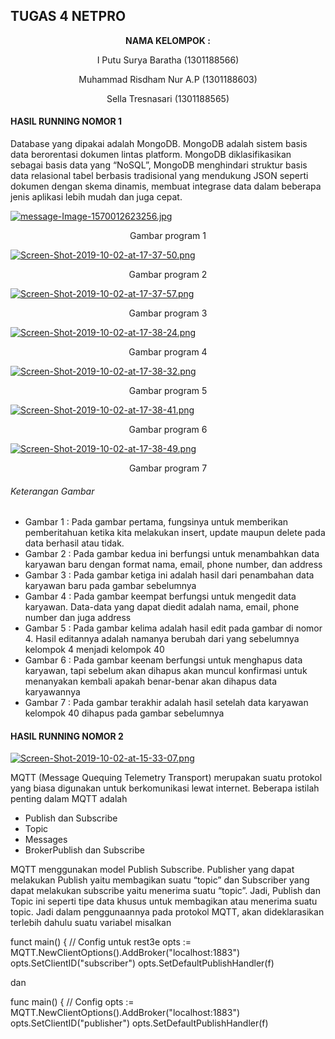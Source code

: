 ## TUGAS 4 NETPRO ##

<p align="center"
  <a><strong>  NAMA KELOMPOK :  </strong></a> 
</p>
<p align="center">
  <a>  I Putu Surya Baratha (1301188566)  </a> 
</p> 

<p align="center">
  <a>  Muhammad Risdham Nur A.P (1301188603)  </a> 
</p>

<p align="center">
  <a>  Sella Tresnasari  (1301188565)  </a> 
</p> 

#### HASIL RUNNING NOMOR 1 ####

Database yang dipakai adalah MongoDB. MongoDB adalah sistem basis data berorentasi dokumen lintas platform. MongoDB diklasifikasikan sebagai basis data yang “NoSQL”, MongoDB menghindari struktur basis data relasional tabel berbasis tradisional yang mendukung JSON seperti dokumen dengan skema dinamis, membuat integrase data dalam beberapa jenis aplikasi lebih mudah dan juga cepat.

[![message-Image-1570012623256.jpg](https://i.postimg.cc/d1JQYZ4v/message-Image-1570012623256.jpg)](https://postimg.cc/McrJ0TCr)

<p align="center">
  <a> Gambar program 1 </a>
</p>

[![Screen-Shot-2019-10-02-at-17-37-50.png](https://i.postimg.cc/T3jZX7SL/Screen-Shot-2019-10-02-at-17-37-50.png)](https://postimg.cc/LJXytTm2)

<p align="center">
  <a> Gambar program 2 </a>
</p>

[![Screen-Shot-2019-10-02-at-17-37-57.png](https://i.postimg.cc/KzsYDvD2/Screen-Shot-2019-10-02-at-17-37-57.png)](https://postimg.cc/JDZm18F6)

<p align="center">
  <a> Gambar program 3 </a>
</p>

[![Screen-Shot-2019-10-02-at-17-38-24.png](https://i.postimg.cc/GmsvB6rt/Screen-Shot-2019-10-02-at-17-38-24.png)](https://postimg.cc/v4b4kq4w)

<p align="center">
  <a> Gambar program 4 </a>
</p>

[![Screen-Shot-2019-10-02-at-17-38-32.png](https://i.postimg.cc/7h8ZWtds/Screen-Shot-2019-10-02-at-17-38-32.png)](https://postimg.cc/Fdpvfp93)

<p align="center">
  <a> Gambar program 5 </a>
</p>

[![Screen-Shot-2019-10-02-at-17-38-41.png](https://i.postimg.cc/JnWwVw7k/Screen-Shot-2019-10-02-at-17-38-41.png)](https://postimg.cc/wtF4LGmq)

<p align="center">
  <a> Gambar program 6 </a>
</p>

[![Screen-Shot-2019-10-02-at-17-38-49.png](https://i.postimg.cc/gjWGDXL1/Screen-Shot-2019-10-02-at-17-38-49.png)](https://postimg.cc/gXg9c0DK)

<p align="center">
  <a> Gambar program 7 </a>
</p>


###### Keterangan Gambar ######

* Gambar 1 : Pada gambar pertama, fungsinya untuk memberikan pemberitahuan ketika kita melakukan insert, update maupun delete pada data berhasil atau tidak.
* Gambar 2 : Pada gambar kedua ini berfungsi untuk menambahkan data karyawan baru dengan format nama, email, phone number, dan address
* Gambar 3 : Pada gambar ketiga ini adalah hasil dari penambahan data karyawan baru pada gambar sebelumnya
* Gambar 4 : Pada gambar keempat berfungsi untuk mengedit data karyawan. Data-data yang dapat diedit adalah nama, email, phone number dan juga address
* Gambar 5 : Pada gambar kelima adalah hasil edit pada gambar di nomor 4. Hasil editannya adalah namanya berubah dari yang sebelumnya kelompok 4 menjadi kelompok 40
* Gambar 6 : Pada gambar keenam berfungsi untuk menghapus data karyawan, tapi sebelum akan dihapus akan muncul konfirmasi untuk menanyakan kembali apakah benar-benar akan dihapus data karyawannya
* Gambar 7 : Pada gambar terakhir adalah hasil setelah data karyawan kelompok 40 dihapus pada gambar sebelumnya


#### HASIL RUNNING NOMOR 2 ####

[![Screen-Shot-2019-10-02-at-15-33-07.png](https://i.postimg.cc/28wtn6WK/Screen-Shot-2019-10-02-at-15-33-07.png)](https://postimg.cc/HVr3gTBw)

MQTT (Message Quequing Telemetry Transport) merupakan suatu protokol yang biasa digunakan untuk berkomunikasi lewat internet. Beberapa istilah penting dalam MQTT adalah
-	Publish dan Subscribe
-	Topic
-	Messages
-	BrokerPublish dan Subscribe

MQTT menggunakan model Publish Subscribe. Publisher yang dapat melakukan Publish yaitu membagikan suatu “topic” dan Subscriber yang dapat melakukan subscribe yaitu menerima suatu “topic”.  Jadi, Publish dan Topic ini seperti tipe data khusus untuk membagikan atau menerima suatu topic. Jadi dalam penggunaannya pada protokol MQTT, akan dideklarasikan terlebih dahulu suatu variabel misalkan 

funct main() {
		// Config untuk rest3e
		opts := MQTT.NewClientOptions().AddBroker("localhost:1883")
		opts.SetClientID("subscriber")
		opts.SetDefaultPublishHandler(f)
	

dan

func main() {
		// Config
		opts := MQTT.NewClientOptions().AddBroker("localhost:1883")
		opts.SetClientID("publisher")
		opts.SetDefaultPublishHandler(f)
